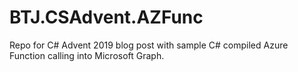 # BTJ.CSAdvent.AZFunc
Repo for C# Advent 2019 blog post with sample C# compiled Azure Function calling into Microsoft Graph.
